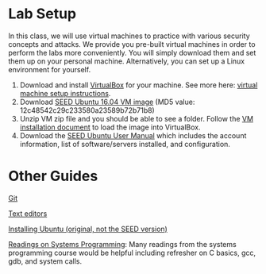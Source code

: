 # Lab Setup

In this class, we will use virtual machines to practice with various security concepts and attacks. We provide you pre-built virtual machines in order to perform the labs more conveniently. You will simply download them and set them up on your personal machine. Alternatively, you can set up a Linux environment for yourself.

1. Download and install [VirtualBox](https://www.virtualbox.org/wiki/Downloads) for your machine. See more here: [virtual machine setup instructions](virtual-machine-setup.md).
2. Download [SEED Ubuntu 16.04 VM image](https://drive.google.com/file/d/12l8OO3PXHjUsf9vfjkAf7-I6bsixvMUa/view?usp=sharing) (MD5 value: 12c48542c29c233580a23589b72b71b8)
3. Unzip VM zip file and you should be able to see a folder. Follow the [VM installation document](SEEDVM_VirtualBoxManual.pdf) to load the image into VirtualBox.
4. Download the [SEED Ubuntu User Manual](SEEDVM_VirtualBoxManual.pdf) which includes the account information, list of software/servers installed, and configuration.

# Other Guides

[Git](git.md)

[Text editors](text-editors.md)

[Installing Ubuntu (original, not the SEED version)](ubuntu-installtion.md)

[Readings on Systems Programming](http://www.cs.albany.edu/~amir/courses/csi402-f19/#schedule): Many readings from the systems programming course would be helpful including refresher on C basics, gcc, gdb, and system calls.
